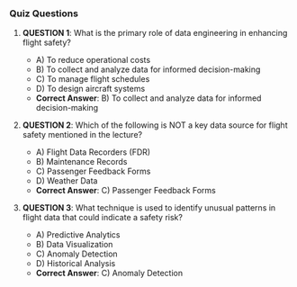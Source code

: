### Quiz Questions ###

1. **QUESTION 1**: What is the primary role of data engineering in enhancing flight safety?  
   - A) To reduce operational costs  
   - B) To collect and analyze data for informed decision-making  
   - C) To manage flight schedules  
   - D) To design aircraft systems  
   - **Correct Answer**: B) To collect and analyze data for informed decision-making  

2. **QUESTION 2**: Which of the following is NOT a key data source for flight safety mentioned in the lecture?  
   - A) Flight Data Recorders (FDR)  
   - B) Maintenance Records  
   - C) Passenger Feedback Forms  
   - D) Weather Data  
   - **Correct Answer**: C) Passenger Feedback Forms  

3. **QUESTION 3**: What technique is used to identify unusual patterns in flight data that could indicate a safety risk?  
   - A) Predictive Analytics  
   - B) Data Visualization  
   - C) Anomaly Detection  
   - D) Historical Analysis  
   - **Correct Answer**: C) Anomaly Detection  